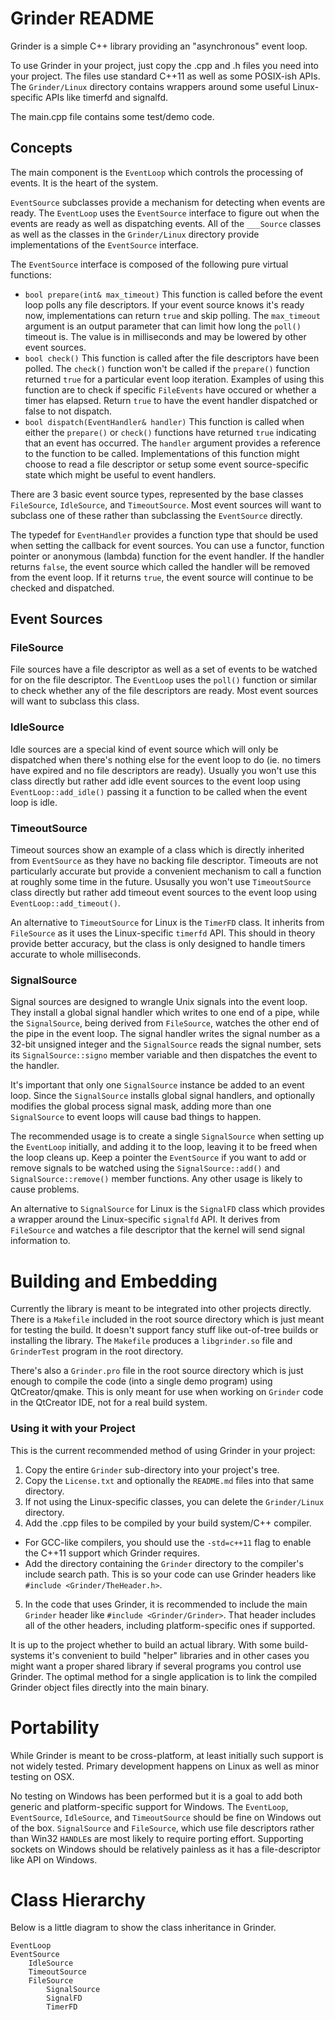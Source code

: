 Grinder README
==============

Grinder is a simple C++ library providing an "asynchronous" event
loop.

To use Grinder in your project, just copy the .cpp and .h files you
need into your project. The files use standard C++11 as well as some
POSIX-ish APIs. The `Grinder/Linux` directory contains wrappers around
some useful Linux-specific APIs like timerfd and signalfd.

The main.cpp file contains some test/demo code.

Concepts
--------

The main component is the `EventLoop` which controls the processing of
events. It is the heart of the system.

`EventSource` subclasses provide a mechanism for detecting when events
are ready. The `EventLoop` uses the `EventSource` interface to figure
out when the events are ready as well as dispatching events. All of
the `___Source` classes as well as the classes in the `Grinder/Linux`
directory provide implementations of the `EventSource` interface.

The `EventSource` interface is composed of the following pure virtual 
functions:

- `bool prepare(int& max_timeout)`
  This function is called before the event loop polls any file descriptors.
  If your event source knows it's ready now, implementations can return
  `true` and skip polling. The `max_timeout` argument is an output
  parameter that can limit how long the `poll()` timeout is. The value
  is in milliseconds and may be lowered by other event sources.
- `bool check()`
  This function is called after the file descriptors have been polled.
  The `check()` function won't be called if the `prepare()` function
  returned `true` for a particular event loop iteration. Examples of
  using this function are to check if specific `FileEvents` have occured
  or whether a timer has elapsed. Return `true` to have the event handler
  dispatched or false to not dispatch.
- `bool dispatch(EventHandler& handler)`
  This function is called when either the `prepare()` or `check()`
  functions have returned `true` indicating that an event has occurred.
  The `handler` argument provides a reference to the function to be
  called. Implementations of this function might choose to read a file
  descriptor or setup some event source-specific state which might be
  useful to event handlers.

There are 3 basic event source types, represented by the base classes 
`FileSource`, `IdleSource`, and `TimeoutSource`. Most event sources 
will want to subclass one of these rather than subclassing the 
`EventSource` directly.

The typedef for `EventHandler` provides a function type that should be 
used when setting the callback for event sources. You can use a 
functor, function pointer or anonymous (lambda) function for the event 
handler. If the handler returns `false`, the event source which called 
the handler will be removed from the event loop. If it returns `true`, 
the event source will continue to be checked and dispatched.

Event Sources
-------------

### FileSource

File sources have a file descriptor as well as a set of events to be
watched for on the file descriptor. The `EventLoop` uses the `poll()`
function or similar to check whether any of the file descriptors are
ready. Most event sources will want to subclass this class.

### IdleSource

Idle sources are a special kind of event source which will only be
dispatched when there's nothing else for the event loop to do (ie. no
timers have expired and no file descriptors are ready). Usually you
won't use this class directly but rather add idle event sources to
the event loop using `EventLoop::add_idle()` passing it a function
to be called when the event loop is idle.

### TimeoutSource

Timeout sources show an example of a class which is directly inherited
from `EventSource` as they have no backing file descriptor. Timeouts
are not particularly accurate but provide a convenient mechanism to
call a function at roughly some time in the future. Ususally you won't
use `TimeoutSource` class directly but rather add timeout event sources
to the event loop using `EventLoop::add_timeout()`.

An alternative to `TimeoutSource` for Linux is the `TimerFD` class. It
inherits from `FileSource` as it uses the Linux-specific `timerfd` API.
This should in theory provide better accuracy, but the class is only
designed to handle timers accurate to whole milliseconds.

### SignalSource

Signal sources are designed to wrangle Unix signals into the event
loop. They install a global signal handler which writes to one end of
a pipe, while the `SignalSource`, being derived from `FileSource`,
watches the other end of the pipe in the event loop. The signal handler
writes the signal number as a 32-bit unsigned integer and the `SignalSource`
reads the signal number, sets its `SignalSource::signo` member variable
and then dispatches the event to the handler.

It's important that only one `SignalSource` instance be added to an
event loop. Since the `SignalSource` installs global signal handlers,
and optionally modifies the global process signal mask, adding more
than one `SignalSource` to event loops will cause bad things to happen.

The recommended usage is to create a single `SignalSource` when setting
up the `EventLoop` initially, and adding it to the loop, leaving it to
be freed when the loop cleans up. Keep a pointer the `EventSource` if
you want to add or remove signals to be watched using the
`SignalSource::add()` and `SignalSource::remove()` member functions.
Any other usage is likely to cause problems.

An alternative to `SignalSource` for Linux is the `SignalFD` class
which provides a wrapper around the Linux-specific `signalfd` API. It
derives from `FileSource` and watches a file descriptor that the kernel
will send signal information to.

Building and Embedding
======================

Currently the library is meant to be integrated into other projects
directly. There is a `Makefile` included in the root source directory
which is just meant for testing the build. It doesn't support fancy
stuff like out-of-tree builds or installing the library. The `Makefile`
produces a `libgrinder.so` file and `GrinderTest` program in the root
directory.

There's also a `Grinder.pro` file in the root source directory which is
just enough to compile the code (into a single demo program) using
QtCreator/qmake. This is only meant for use when working on `Grinder`
code in the QtCreator IDE, not for a real build system.

### Using it with your Project

This is the current recommended method of using Grinder in your project:

1. Copy the entire `Grinder` sub-directory into your project's tree.
2. Copy the `License.txt` and optionally the `README.md` files into
   that same directory.
3. If not using the Linux-specific classes, you can delete the
   `Grinder/Linux` directory.
4. Add the .cpp files to be compiled by your build system/C++ compiler.
  - For GCC-like compilers, you should use the `-std=c++11` flag to
    enable the C++11 support which Grinder requires.
  - Add the directory containing the `Grinder` directory to the compiler's
    include search path. This is so your code can use Grinder headers
    like `#include <Grinder/TheHeader.h>`.
5. In the code that uses Grinder, it is recommended to include the
   main `Grinder` header like `#include <Grinder/Grinder>`. That header
   includes all of the other headers, including platform-specific ones
   if supported.

It is up to the project whether to build an actual library. With some
build-systems it's convenient to build "helper" libraries and in other
cases you might want a proper shared library if several programs you
control use Grinder. The optimal method for a single application is to
link the compiled Grinder object files directly into the main binary.

Portability
===========

While Grinder is meant to be cross-platform, at least initially such
support is not widely tested. Primary development happens on Linux as
well as minor testing on OSX.

No testing on Windows has been performed but it is a goal to add both
generic and platform-specific support for Windows. The `EventLoop`,
`EventSource`, `IdleSource`, and `TimeoutSource` should be fine on
Windows out of the box. `SignalSource` and `FileSource`, which use file
descriptors rather than Win32 `HANDLE`s are most likely to require
porting effort. Supporting sockets on Windows should be relatively
painless as it has a file-descriptor like API on Windows.

Class Hierarchy
===============

Below is a little diagram to show the class inheritance in Grinder.

    EventLoop
    EventSource
        IdleSource
        TimeoutSource
        FileSource
            SignalSource
            SignalFD
            TimerFD
